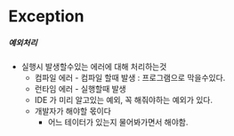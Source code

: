 # Exception

##### 예외처리

- 실행시 발생할수있는 에러에 대해 처리하는것
  - 컴파일 에러 - 컴파일 할때 발생 : 프로그램으로 막을수있다.
  - 런타임 에러 - 실행할때 발생 
  - IDE 가 미리 알고있는 예외, 꼭 해줘야하는 예외가 있다.
  - 개발자가 해야할 몫이다 
    - 어느 테이터가 있는지 물어봐가면서 해야함.